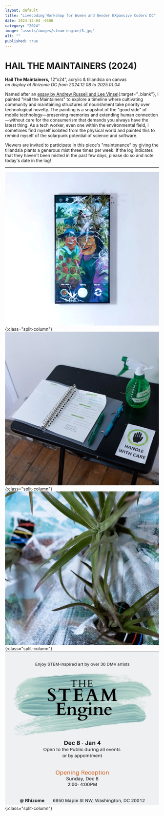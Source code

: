 ```yaml
---
layout: default
title: "Livecoding Workshop for Women and Gender EXpansive Coders DC"
date: 2024-12-04 -0500
category: "2024"
image: "assets/images/steam-engine/3.jpg"
alt: ""
published: true
---
```


# HAIL THE MAINTAINERS (2024)
**Hail The Maintainers,** 12”x24”, acrylic & tillandsia on canvas   
*on display at Rhizome DC from 2024.12.08 to 2025.01.04*   

Named after an [essay by Andrew Russell and Lee Vinsel](https://aeon.co/essays/innovation-is-overvalued-maintenance-often-matters-more){:target="_blank"}, I painted "Hail the Maintainers" to explore a timeline where cultivating community and maintaining structures of nourishment take priority over technological novelty. The painting is a snapshot of the "good side" of mobile technology—preserving memories and extending human connection—without care for the consumerism that demands you always have the latest thing. As a tech worker, even one within the environmental field, I sometimes find myself isolated from the physical world and painted this to remind myself of the solarpunk potential of science and software.   

Viewers are invited to participate in this piece's "maintenance" by giving the tillandsia plants a generous mist three times per week. If the log indicates that they haven't been misted in the past few days, please do so and note today's date in the log!  

---

![](assets/images/steam-engine/1.jpg){:class="split-column"}
![](assets/images/steam-engine/2.jpg){:class="split-column"}
![](assets/images/steam-engine/3.jpg){:class="split-column"}
![](assets/images/steam-engine/flyer.png){:class="split-column"}